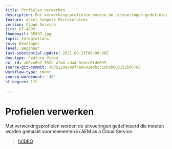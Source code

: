 ```yaml
---
title: Profielen verwerken
description: Met verwerkingsprofielen worden de uitvoeringen gedefinieerd die moeten worden gemaakt voor elementen in AEM as a Cloud Service.
feature: Asset Compute Microservices
version: Cloud Service
jira: KT-4993
thumbnail: 35597.jpg
topic: Integrations
role: Developer
level: Beginner
last-substantial-update: 2021-09-21T00:00:00Z
doc-type: Feature Video
exl-id: a08ce6b2-532d-4fd4-ada4-3cbec0fde699
source-git-commit: 30d6120ec99f7a95414dbc31c0cb002152bd6763
workflow-type: tm+mt
source-wordcount: '36'
ht-degree: 11%

---
```


# Profielen verwerken

Met verwerkingsprofielen worden de uitvoeringen gedefinieerd die moeten worden gemaakt voor elementen in AEM as a Cloud Service.

>[!VIDEO](https://video.tv.adobe.com/v/35597?quality=12&learn=on)
